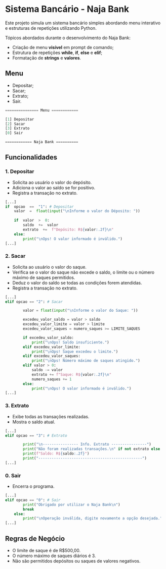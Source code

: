 
# Sistema Bancário - Naja Bank

Este projeto simula um sistema bancário simples abordando menu interativo e estruturas de repetições utilizando Python.

Tópicos abordados durante o desenvolvimento do Naja Bank:

- Criação de menu **visível** em prompt de comando;
- Estrutura de repetições **while**, **if**, **else** e **elif**;
- Formatação de **strings** e **valores**.

## Menu
- Depositar;
- Sacar;
- Extrato;
- Sair.

```python
=============== Menu ============

[1] Depositar
[2] Sacar
[3] Extrato
[0] Sair

============ Naja Bank ==========
```
## Funcionalidades

### 1. Depositar

-   Solicita ao usuário o valor do depósito.
-   Adiciona o valor ao saldo se for positivo.
-   Registra a transação no extrato.
```python
[...]
if  opcao  ==  "1": # Depositar
	valor  =  float(input("\nInforme o valor do Déposito: "))
		
	if  valor  >  0:
		saldo  +=  valor
		extrato  +=  f"Depósito: R${valor:.2f}\n"
	else:
		print("\nOps! O valor informado é inválido.")
[...]
```

### 2. Sacar

-   Solicita ao usuário o valor do saque.
-   Verifica se o valor do saque não excede o saldo, o limite ou o número máximo de saques permitidos.
-   Deduz o valor do saldo se todas as condições forem atendidas.
-   Registra a transação no extrato.
```python
[...]
elif opcao == "2": # Sacar

        valor = float(input("\nInforme o valor do Saque: "))

        excedeu_valor_saldo = valor > saldo
        excedeu_valor_limite = valor > limite
        excedeu_valor_saques = numero_saques >= LIMITE_SAQUES

        if excedeu_valor_saldo:
            print("\nOps! Saldo insuficiente.")
        elif excedeu_valor_limite:
            print("\nOps! Saque excedeu o limite.")
        elif excedeu_valor_saques:
            print("\nOps! Número máximo de saques atingido.")
        elif valor > 0:
            saldo -= valor
            extrato += f"Saque: R${valor:.2f}\n"
            numero_saques += 1
        else:
            print("\nOps! O valor informado é inválido.")
[...]
```

### 3. Extrato

-   Exibe todas as transações realizadas.
-   Mostra o saldo atual.
```python
[...]
elif opcao == "3": # Extrato

        print("\n---------------- Info. Extrato ----------------")
        print("Não foram realizadas transações.\n" if not extrato else extrato)
        print(f"Saldo: R${saldo:.2f}")
        print("-----------------------------------------------")
[...]
```
### 0. Sair

-   Encerra o programa.
```python
[...]
elif opcao == "0": # Sair
        print("Obrigado por utilizar o Naja Bank\n")
        break
    else:
        print("\nOperação inválida, digite novamente a opção desejada.")
[...]
```

## Regras de Negócio

-   O limite de saque é de R$500,00.
-   O número máximo de saques diários é 3.
-   Não são permitidos depósitos ou saques de valores negativos.